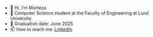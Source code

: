 - 👋 Hi, I’m Morteza
- 💁 Computer Science student at the Faculty of Engineering at Lund University 
- 🍻 Graduation date: June 2025
- 📫 How to reach me: [LinkedIn](https://www.linkedin.com/in/morteza-rezaei-899b47220/)

<!---
Pocoya/Pocoya is a ✨ special ✨ repository because its `README.md` (this file) appears on your GitHub profile.
You can click the Preview link to take a look at your changes.
--->
